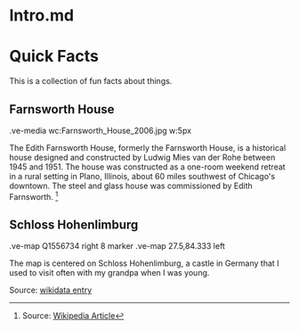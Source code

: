# Intro.md

# Quick Facts

This is a collection of fun facts about things.

## Farnsworth House

.ve-media wc:Farnsworth_House_2006.jpg w:5px

The Edith Farnsworth House, formerly the Farnsworth House, is a historical house designed and constructed by Ludwig Mies van der Rohe between 1945 and 1951. The house was constructed as a one-room weekend retreat in a rural setting in Plano, Illinois, about 60 miles southwest of Chicago's downtown. The steel and glass house was commissioned by Edith Farnsworth. [^1]

[^1]: Source: [Wikipedia Article](https://en.wikipedia.org/wiki/Farnsworth_House)


## Schloss Hohenlimburg

.ve-map Q1556734 right 8 marker
.ve-map 27.5,84.333 left

The map is centered on Schloss Hohenlimburg, a castle in Germany that I used to visit often with my grandpa when I was young.

Source: [wikidata entry](https://www.wikidata.org/wiki/Q1556734)


